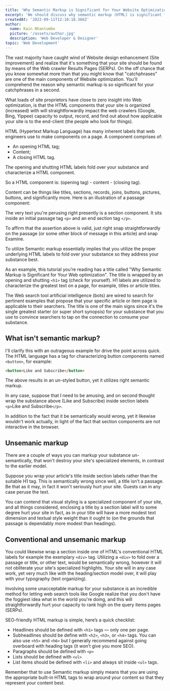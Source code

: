 ```yaml
---
title: 'Why Semantic Markup is Significant for Your Website Optimization'
excerpt: 'We should discuss why semantic markup (HTML) is significant for your sites Search engine optimization, and that it is so easy to get this pivotal Website design enhancement component right, even as a non-geek.'
createdAt: '2022-09-11T12:10:18.366Z'
author:
  name: Kain Nhantumbo
  picture: '/assets/author.jpg'
  description: 'Web Developer & Designer'
topic: 'Web Development'
---
```


The vast majority have caught wind of Website design enhancement (Site improvement) and realize that it's something that your site should be found by means of the Web crawler Results Pages (SERPs). On the off chance that you know somewhat more than that you might know that "catchphrases" are one of the main components of Website optimization. You'll comprehend the reason why semantic markup is so significant for your catchphrases in a second.

What loads of site proprietors have close to zero insight into Web optimization, is that the HTML components that your site is organized (increased) with will straightforwardly impact the web crawlers (Google, Bing, Yippee) capacity to output, record, and find out about how applicable your site is to the end-client (the people who look for things).

HTML (Hypertext Markup Language) has many inherent labels that web engineers use to make components on a page. A component comprises of:

- An opening HTML tag;
- Content;
- A closing HTML tag.

The opening and shutting HTML labels fold over your substance and characterize a HTML component.

So a HTML component is: (opening tag) - content - (closing tag).

Content can be things like titles, sections, records, joins, buttons, pictures, buttons, and significantly more. Here is an illustration of a passage component:

The very text you're perusing right presently is a section component. It sits inside an initial passage tag `<p>` and an end section tag `</p>`.

To affirm that the assertion above is valid, just right snap straightforwardly on the passage (or some other block of message in this article) and snap Examine.

To utilize Semantic markup essentially implies that you utilize the proper underlying HTML labels to fold over your substance so they address your substance best.

As an example, this tutorial you’re reading has a title called "Why Semantic Markup is Significant for Your Web optimization". The title is wrapped by an opening and shutting `<h1>` tag (check for yourself). H1 labels are utilized to characterize the greatest text on a page, for example, titles or article titles.

The Web search tool artificial intelligence (bots) are wired to search for pertinent examples that propose that your specific article or item page is applicable to their searchers. The title is one of the main signs since it's the single greatest starter (or super short synopsis) for your substance that you use to convince searchers to tap on the connection to consume your substance.

## What isn't semantic markup?

I'll clarify this with an outrageous example for drive the point across quick. The HTML language has a tag for characterizing button components named `<button>`, for example:

```html
<button>Like and Subscribe</button>
```

The above results in an un-styled button, yet it utilizes right semantic markup.

In any case, suppose that I need to be amusing, and on second thought wrap the substance above (Like and Subscribe) inside section labels `<p>`Like and Subscribe`</p>`.

In addition to the fact that it be semantically would wrong, yet it likewise wouldn't work actually, in light of the fact that section components are not interactive in the browser.

## Unsemanic markup

There are a couple of ways you can markup your substance un-semantically, that won't destroy your site's specialized elements, in contrast to the earlier model.

Suppose you wrap your article's title inside section labels rather than the suitable H1 tag. This is semantically wrong since well, a title isn't a passage. Be that as it may, in fact it won't seriously hurt your site. Guests can in any case peruse the text.

You can contend that visual styling is a specialized component of your site, and all things considered, enclosing a title by a section label will to some degree hurt your site in fact, as in your title will have a more modest text dimension and textual style weight than it ought to (on the grounds that passage is dependably more modest than headings).

## Conventional and unsemanic markup

You could likewise wrap a section inside one of HTML's conventional HTML labels for example the exemplary `<div>` tag. Utilizing a `<div>` to fold over a passage or title, or other text, would be semantically wrong, however it will not obliterate your site's specialized highlights. Your site will in any case work, yet very much like with the heading/section model over, it will play with your typography (text organizing).

Involving some unacceptable markup for your substance is an incredible method for letting web search tools like Google realize that you don't have the foggiest idea what in the world you're doing, and this will straightforwardly hurt your capacity to rank high on the query items pages (SERPs).

SEO-friendly HTML markup is simple, here’s a quick checklist:

- Headlines should be defined with `<h1>` tags — only one per page.
- Subheadlines should be define with `<h2>`, `<h3>`, or `<h4>` tags. You can also use `<h5>` and `<h6>` but I generally recommend against going overboard with heading tags (it won’t give you more SEO).
- Paragraphs should be defined with `<p>`
- Lists should be defined with `<ul>`
- List items should be defined with `<li>` and always sit inside `<ul>` tags.

Remember that to use Semantic markup simply means that you are using the appropriate built-in HTML tags to wrap around your content so that they represent your content best.
